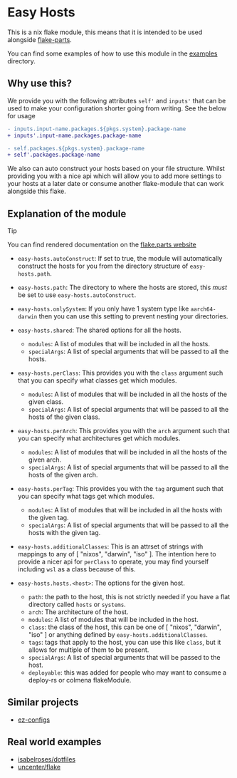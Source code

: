 # Easy Hosts

This is a nix flake module, this means that it is intended to be used alongside [flake-parts](https://flake.parts).

You can find some examples of how to use this module in the [examples](./examples) directory.

## Why use this?

We provide you with the following attributes `self'` and `inputs'` that can be used to make your configuration shorter going from writing. See the below for usage

```diff
- inputs.input-name.packages.${pkgs.system}.package-name
+ inputs'.input-name.packages.package-name

- self.packages.${pkgs.system}.package-name
+ self'.packages.package-name
```

We also can auto construct your hosts based on your file structure. Whilst providing you with a nice api which will allow you to add more settings to your hosts at a later date or consume another flake-module that can work alongside this flake.

## Explanation of the module

> [!TIP]
> You can find rendered documentation on the [flake.parts website](https://flake.parts/options/easy-hosts.html)

- `easy-hosts.autoConstruct`: If set to true, the module will automatically construct the hosts for you from the directory structure of `easy-hosts.path`.

- `easy-hosts.path`: The directory to where the hosts are stored, this *must* be set to use `easy-hosts.autoConstruct`.

- `easy-hosts.onlySystem`: If you only have 1 system type like `aarch64-darwin` then you can use this setting to prevent nesting your directories.

- `easy-hosts.shared`: The shared options for all the hosts.
  - `modules`: A list of modules that will be included in all the hosts.
  - `specialArgs`: A list of special arguments that will be passed to all the hosts.

- `easy-hosts.perClass`: This provides you with the `class` argument such that you can specify what classes get which modules.
  - `modules`: A list of modules that will be included in all the hosts of the given class.
  - `specialArgs`: A list of special arguments that will be passed to all the hosts of the given class.

- `easy-hosts.perArch`: This provides you with the `arch` argument such that you can specify what architectures get which modules.
  - `modules`: A list of modules that will be included in all the hosts of the given arch.
  - `specialArgs`: A list of special arguments that will be passed to all the hosts of the given arch.

- `easy-hosts.perTag`: This provides you with the `tag` argument such that you can specify what tags get which modules.
  - `modules`: A list of modules that will be included in all the hosts with the given tag.
  - `specialArgs`: A list of special arguments that will be passed to all the hosts with the given tag.

- `easy-hosts.additionalClasses`: This is an attrset of strings with mappings to any of [ "nixos", "darwin", "iso" ]. The intention here to provide a nicer api for `perClass` to operate, you may find yourself including `wsl` as a class because of this.

- `easy-hosts.hosts.<host>`: The options for the given host.
  - `path`: the path to the host, this is not strictly needed if you have a flat directory called `hosts` or `systems`.
  - `arch`: The architecture of the host.
  - `modules`: A list of modules that will be included in the host.
  - `class`: the class of the host, this can be one of [ "nixos", "darwin", "iso" ] or anything defined by `easy-hosts.additionalClasses`.
  - `tags`: tags that apply to the host, you can use this like `class`, but it allows for multiple of them to be present.
  - `specialArgs`: A list of special arguments that will be passed to the host.
  - `deployable`: this was added for people who may want to consume a deploy-rs or colmena flakeModule.

## Similar projects

- [ez-configs](https://github.com/ehllie/ez-configs)

## Real world examples

- [isabelroses/dotfiles](https://github.com/isabelroses/dotfiles)
- [uncenter/flake](https://github.com/uncenter/flake)
